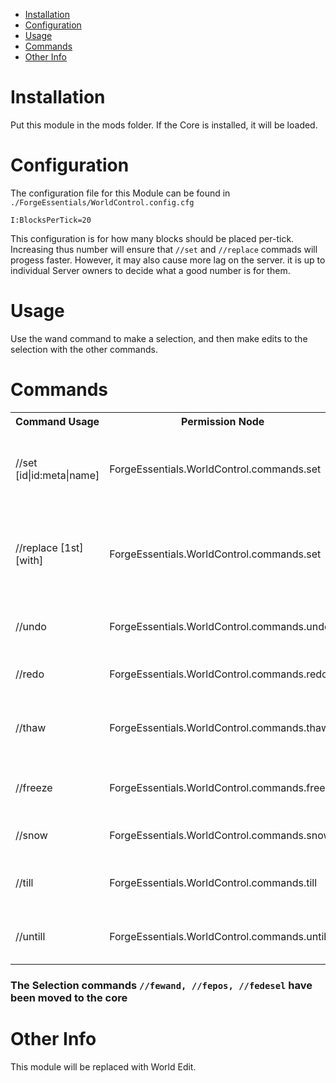* [Installation](#install)
* [Configuration](#config)
* [Usage](#use)
* [Commands](#command)
* [Other Info](#other)

# Installation <a name="install"></a>
Put this module in the mods folder. If the Core is installed, it will be loaded.

# Configuration <a name="config"></a>
The configuration file for this Module can be found in `./ForgeEssentials/WorldControl.config.cfg`

`I:BlocksPerTick=20`

This configuration is for how many blocks should be placed per-tick. Increasing thus number will ensure that `//set` and `//replace` commads will progess faster. However, it may also cause more lag on the server. it is up to individual Server owners to decide what a good number is for them.

# Usage <a name="use"></a>
Use the wand command to make a selection, and then make edits to the selection with the other commands.

# Commands <a name="command"></a>
<table>
	<tr>
		<th>Command Usage</th>
		<th>Permission Node</th>
		<th>Description</th>
	</tr>
	<tr>
		<td>//set [id|id:meta|name]</td>
		<td>ForgeEssentials.WorldControl.commands.set</td>
		<td>Allows a player to set their selection to a given block</td>
	</tr>
	<tr>
		<td>//replace [1st] [with]</td>
		<td>ForgeEssentials.WorldControl.commands.set</td>
		<td>Replaces all instances of the 1st block in the selection with the second</td>
	</tr>
	<tr>
		<td>//undo</td>
		<td>ForgeEssentials.WorldControl.commands.undo</td>
		<td>Undoes the last WorldControl action</td>
	</tr>
	<tr>
		<td>//redo</td>
		<td>ForgeEssentials.WorldControl.commands.redo</td>
		<td>Redoes the last undone action</td>
	</tr>
	<tr>
		<td>//thaw</td>
		<td>ForgeEssentials.WorldControl.commands.thaw</td>
		<td>thaws the selection area. Melts all ice and snow.</td>
	</tr>
	<tr>
		<td>//freeze</td>
		<td>ForgeEssentials.WorldControl.commands.freeze</td>
		<td>Turns all the water in the selection into ice</td>
	</tr>
	<tr>
		<td>//snow</td>
		<td>ForgeEssentials.WorldControl.commands.snow</td>
		<td>Puts a layer of snow over the selection</td>
	</tr>
	<tr>
		<td>//till</td>
		<td>ForgeEssentials.WorldControl.commands.till</td>
		<td>Turns all dirt in the selection into farmland</td>
	</tr>
	<tr>
		<td>//untill</td>
		<td>ForgeEssentials.WorldControl.commands.untill</td>
		<td>Turns all farmland in the selection to dirt</td>
	</tr>
</table>

### The Selection commands `//fewand, //fepos, //fedesel` have been moved to the core

# Other Info <a name="other"></a>
This module will be replaced with World Edit.